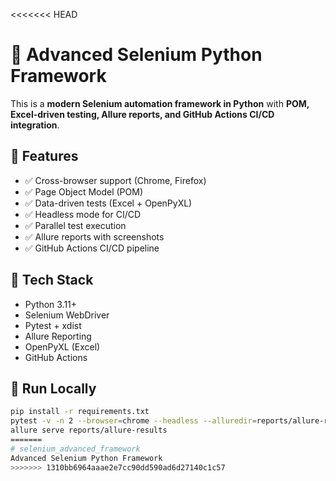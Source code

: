 <<<<<<< HEAD
# 🚀 Advanced Selenium Python Framework

This is a **modern Selenium automation framework in Python** with **POM, Excel-driven testing, Allure reports, and GitHub Actions CI/CD integration**.  

## 🔹 Features
- ✅ Cross-browser support (Chrome, Firefox)
- ✅ Page Object Model (POM)
- ✅ Data-driven tests (Excel + OpenPyXL)
- ✅ Headless mode for CI/CD
- ✅ Parallel test execution
- ✅ Allure reports with screenshots
- ✅ GitHub Actions CI/CD pipeline

## 🔹 Tech Stack
- Python 3.11+
- Selenium WebDriver
- Pytest + xdist
- Allure Reporting
- OpenPyXL (Excel)
- GitHub Actions

## 🔹 Run Locally
```bash
pip install -r requirements.txt
pytest -v -n 2 --browser=chrome --headless --alluredir=reports/allure-results
allure serve reports/allure-results
=======
# selenium_advanced_framework
Advanced Selenium Python Framework
>>>>>>> 1310bb6964aaae2e7cc90dd590ad6d27140c1c57

